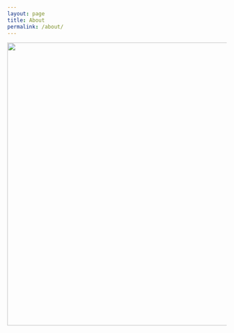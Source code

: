 ```yaml
---
layout: page
title: About
permalink: /about/
---
```


<img src="pictures/me.jpg" width="650"> <br/>



